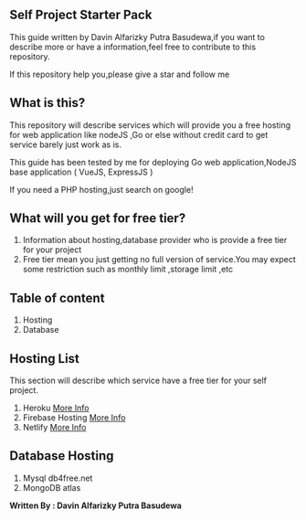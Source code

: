 ## Self Project Starter Pack
This guide written by Davin Alfarizky Putra Basudewa,if you want to describe more or have a information,feel free to contribute to this repository. 

If this repository help you,please give a star and follow me

## What is this?

This repository will describe services which will provide you a free hosting for web application like nodeJS ,Go or else without credit card to get service barely just work as is.

This guide has been tested by me for deploying Go web application,NodeJS base application ( VueJS, ExpressJS )

If you need a PHP hosting,just search on google!

## What will you get for free tier?
 1. Information about hosting,database provider who is provide a free tier for your project
 2. Free tier mean you just getting no full version of service.You may expect some restriction such as monthly limit ,storage limit ,etc

## Table of content

1. Hosting
2. Database

## Hosting List

This section will describe which service have a free tier for your self project.

1. Heroku [More Info](host/heroku.md)
2. Firebase Hosting [More Info](host/firebase-host.md)
3. Netlify [More Info](host/netlify.md)

## Database Hosting

 1. Mysql db4free.net
 2. MongoDB atlas



**Written By : Davin Alfarizky Putra Basudewa**
